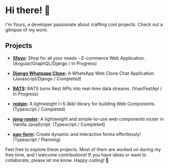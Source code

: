 # Hi there! 👋

I'm Yours, a developer passionate about crafting cool projects. Check out a glimpse of my work:

## Projects

- **[Sfayn](https://github.com/sfayn2/sfayn):** Shop for all your needs - E-commerce Web Application. (Angular/GraphQL/Django / In Progress)

- **[Django Whatsapp Clone](https://github.com/codingelle/django-whatsapp-web-clone):** A WhatsApp Web Clone Chat Application. (Javascript/Django / Completed)

- **[RATS](https://github.com/rest2stream/rest2stream):** RATS turns Rest APIs into real-time data streams. (Vue/FastApi / In Progress)

- **[redgin](https://github.com/josnin/redgin):** A lightweight (~5.3kb) library for building Web Components. (Typescript / Completed)

- **[jong-router](https://github.com/josnin/jong-router):** A lightweight and simple-to-use web components router in Vanilla JavaScript. (Typescript / Completed)

- **[pao-form](https://github.com/josnin/pao-form):** Create dynamic and interactive forms effortlessly! (Typescript / Planning)

Feel free to explore these projects. Most of them are worked on during my free time, and I welcome contributions! If you have ideas or want to collaborate, please let me know. Happy coding! 🚀
